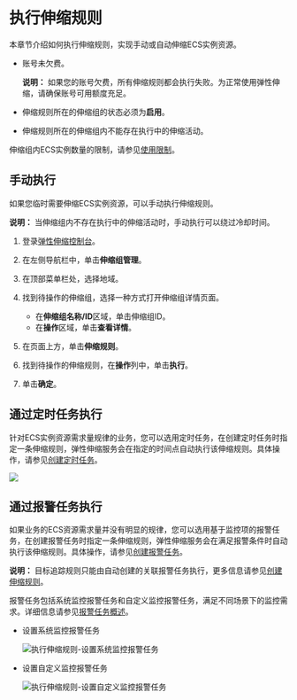 # 执行伸缩规则

本章节介绍如何执行伸缩规则，实现手动或自动伸缩ECS实例资源。

-   账号未欠费。

    **说明：** 如果您的账号欠费，所有伸缩规则都会执行失败。为正常使用弹性伸缩，请确保账号可用额度充足。

-   伸缩规则所在的伸缩组的状态必须为**启用**。
-   伸缩规则所在的伸缩组内不能存在执行中的伸缩活动。

伸缩组内ECS实例数量的限制，请参见[使用限制](/cn.zh-CN/产品简介/使用限制.md)。

## 手动执行

如果您临时需要伸缩ECS实例资源，可以手动执行伸缩规则。

**说明：** 当伸缩组内不存在执行中的伸缩活动时，手动执行可以绕过冷却时间。

1.  登录[弹性伸缩控制台](https://essnew.console.aliyun.com/)。

2.  在左侧导航栏中，单击**伸缩组管理**。

3.  在顶部菜单栏处，选择地域。

4.  找到待操作的伸缩组，选择一种方式打开伸缩组详情页面。

    -   在**伸缩组名称/ID**区域，单击伸缩组ID。
    -   在**操作**区域，单击**查看详情**。
5.  在页面上方，单击**伸缩规则**。

6.  找到待操作的伸缩规则，在**操作**列中，单击**执行**。

7.  单击**确定**。


## 通过定时任务执行

针对ECS实例资源需求量规律的业务，您可以选用定时任务，在创建定时任务时指定一条伸缩规则，弹性伸缩服务会在指定的时间点自动执行该伸缩规则。具体操作，请参见[创建定时任务](/cn.zh-CN/自动伸缩/定时任务/创建定时任务.md)。

![](https://static-aliyun-doc.oss-cn-hangzhou.aliyuncs.com/assets/img/zh-CN/6568449951/p21700.png)

## 通过报警任务执行

如果业务的ECS资源需求量并没有明显的规律，您可以选用基于监控项的报警任务，在创建报警任务时指定一条伸缩规则，弹性伸缩服务会在满足报警条件时自动执行该伸缩规则。具体操作，请参见[创建报警任务](/cn.zh-CN/自动伸缩/报警任务/创建报警任务.md)。

**说明：** 目标追踪规则只能由自动创建的关联报警任务执行，更多信息请参见[创建伸缩规则](/cn.zh-CN/伸缩组/伸缩规则/创建伸缩规则.md)。

报警任务包括系统监控报警任务和自定义监控报警任务，满足不同场景下的监控需求。详细信息请参见[报警任务概述](/cn.zh-CN/自动伸缩/报警任务/报警任务概述.md)。

-   设置系统监控报警任务

    ![执行伸缩规则-设置系统监控报警任务](https://static-aliyun-doc.oss-cn-hangzhou.aliyuncs.com/assets/img/zh-CN/6568449951/p21701.png)

-   设置自定义监控报警任务

    ![执行伸缩规则-设置自定义监控报警任务](https://static-aliyun-doc.oss-cn-hangzhou.aliyuncs.com/assets/img/zh-CN/6568449951/p21702.png)


